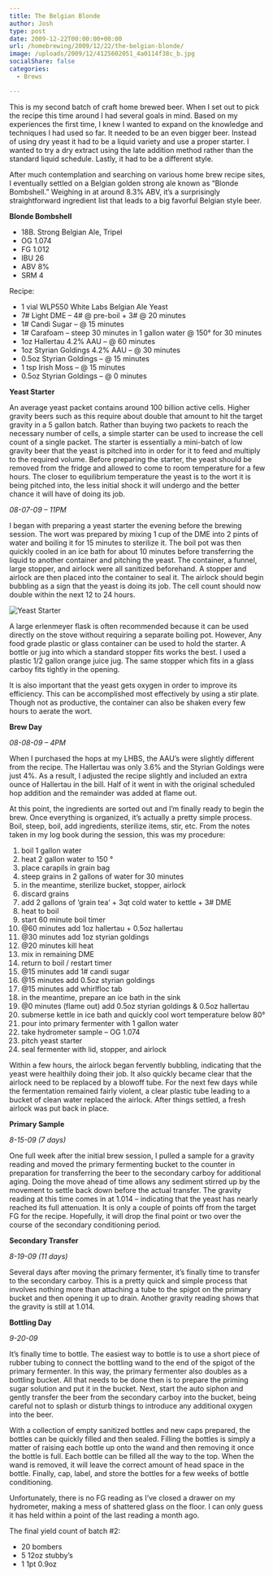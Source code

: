 ```yaml
---
title: The Belgian Blonde
author: Josh
type: post
date: 2009-12-22T00:00:00+00:00
url: /homebrewing/2009/12/22/the-belgian-blonde/
image: /uploads/2009/12/4125602051_4a0114f38c_b.jpg
socialShare: false
categories:
  - Brews

---
```


This is my second batch of craft home brewed beer. When I set out to pick the recipe this time around I had several goals in mind. Based on my experiences the first time, I knew I wanted to expand on the knowledge and techniques I had used so far. It needed to be an even bigger beer. Instead of using dry yeast it had to be a liquid variety and use a proper starter. I wanted to try a dry extract using the late addition method rather than the standard liquid schedule. Lastly, it had to be a different style.

After much contemplation and searching on various home brew recipe sites, I eventually settled on a Belgian golden strong ale known as “Blonde Bombshell.” Weighing in at around 8.3% ABV, it’s a surprisingly straightforward ingredient list that leads to a big favorful Belgian style beer.

<!-- more -->

**Blonde Bombshell**

  * 18B. Strong Belgian Ale, Tripel
  * OG 1.074
  * FG 1.012
  * IBU 26
  * ABV 8%
  * SRM 4

Recipe:

  * 1 vial WLP550 White Labs Belgian Ale Yeast
  * 7# Light DME &#8211; 4# @ pre-boil + 3# @ 20 minutes
  * 1# Candi Sugar &#8211; @ 15 minutes
  * 1# Carafoam &#8211; steep 30 minutes in 1 gallon water @ 150° for 30 minutes
  * 1oz Hallertau 4.2% AAU &#8211; @ 60 minutes
  * 1oz Styrian Goldings 4.2% AAU &#8211; @ 30 minutes
  * 0.5oz Styrian Goldings &#8211; @ 15 minutes
  * 1 tsp Irish Moss &#8211; @ 15 minutes
  * 0.5oz Styrian Goldings &#8211; @ 0 minutes

**Yeast Starter**

An average yeast packet contains around 100 billion active cells. Higher gravity beers such as this require about double that amount to hit the target gravity in a 5 gallon batch. Rather than buying two packets to reach the necessary number of cells, a simple starter can be used to increase the cell count of a single packet. The starter is essentially a mini-batch of low gravity beer that the yeast is pitched into in order for it to feed and multiply to the required volume. Before preparing the starter, the yeast should be removed from the fridge and allowed to come to room temperature for a few hours. The closer to equilibrium temperature the yeast is to the wort it is being pitched into, the less initial shock it will undergo and the better chance it will have of doing its job.

_08-07-09 &#8211; 11PM_

I began with preparing a yeast starter the evening before the brewing session. The wort was prepared by mixing 1 cup of the DME into 2 pints of water and boiling it for 15 minutes to sterilize it. The boil pot was then quickly cooled in an ice bath for about 10 minutes before transferring the liquid to another container and pitching the yeast. The container, a funnel, large stopper, and airlock were all sanitized beforehand. A stopper and airlock are then placed into the container to seal it. The airlock should begin bubbling as a sign that the yeast is doing its job. The cell count should now double within the next 12 to 24 hours.

![Yeast Starter](/images/homebrew/IMG_8365.jpg)

A large erlenmeyer flask is often recommended because it can be used directly on the stove without requiring a separate boiling pot. However, Any food grade plastic or glass container can be used to hold the starter. A bottle or jug into which a standard stopper fits works the best. I used a plastic 1/2 gallon orange juice jug. The same stopper which fits in a glass carboy fits tightly in the opening.

It is also important that the yeast gets oxygen in order to improve its efficiency. This can be accomplished most effectively by using a stir plate. Though not as productive, the container can also be shaken every few hours to aerate the wort.

**Brew Day**

_08-08-09 &#8211; 4PM_

When I purchased the hops at my LHBS, the AAU’s were slightly different from the recipe. The Hallertau was only 3.6% and the Styrian Goldings were just 4%. As a result, I adjusted the recipe slightly and included an extra ounce of Hallertau in the bill. Half of it went in with the original scheduled hop addition and the remainder was added at flame out.



At this point, the ingredients are sorted out and I’m finally ready to begin the brew. Once everything is organized, it’s actually a pretty simple process. Boil, steep, boil, add ingredients, sterilize items, stir, etc. From the notes taken in my log book during the session, this was my procedure:

  1. boil 1 gallon water
  2. heat 2 gallon water to 150 °
  3. place carapils in grain bag
  4. steep grains in 2 gallons of water for 30 minutes
  5. in the meantime, sterilize bucket, stopper, airlock
  6. discard grains
  7. add 2 gallons of ‘grain tea’ + 3qt cold water to kettle + 3# DME
  8. heat to boil
  9. start 60 minute boil timer
 1.  @60 minutes add 1oz hallertau + 0.5oz hallertau
 2.  @30 minutes add 1oz styrian goldings
 3.  @20 minutes kill heat
 4.  mix in remaining DME
 5.  return to boil / restart timer
 6.  @15 minutes add 1# candi sugar
 7.  @15 minutes add 0.5oz styrian goldings
 8.  @15 minutes add whirlfloc tab
 9.  in the meantime, prepare an ice bath in the sink
 10. @0 minutes (flame out) add 0.5oz styrian goldings & 0.5oz hallertau
 11. submerse kettle in ice bath and quickly cool wort temperature below 80°
 12. pour into primary fermenter with 1 gallon water
 13. take hydrometer sample &#8211; OG 1.074
 14. pitch yeast starter
 15. seal fermenter with lid, stopper, and airlock

Within a few hours, the airlock began fervently bubbling, indicating that the yeast were healthily doing their job. It also quickly became clear that the airlock need to be replaced by a blowoff tube. For the next few days while the fermentation remained fairly violent, a clear plastic tube leading to a bucket of clean water replaced the airlock. After things settled, a fresh airlock was put back in place.

**Primary Sample**

_8-15-09 (7 days)_

One full week after the initial brew session, I pulled a sample for a gravity reading and moved the primary fermenting bucket to the counter in preparation for transferring the beer to the secondary carboy for additional aging. Doing the move ahead of time allows any sediment stirred up by the movement to settle back down before the actual transfer. The gravity reading at this time comes in at 1.014 &#8211; indicating that the yeast has nearly reached its full attenuation. It is only a couple of points off from the target FG for the recipe. Hopefully, it will drop the final point or two over the course of the secondary conditioning period.

**Secondary Transfer**

_8-19-09 (11 days)_

Several days after moving the primary fermenter, it’s finally time to transfer to the secondary carboy. This is a pretty quick and simple process that involves nothing more than attaching a tube to the spigot on the primary bucket and then opening it up to drain. Another gravity reading shows that the gravity is still at 1.014.

**Bottling Day**

_9-20-09_

It’s finally time to bottle. The easiest way to bottle is to use a short piece of rubber tubing to connect the bottling wand to the end of the spigot of the primary fermenter. In this way, the primary fermenter also doubles as a bottling bucket. All that needs to be done then is to prepare the priming sugar solution and put it in the bucket. Next, start the auto siphon and gently transfer the beer from the secondary carboy into the bucket, being careful not to splash or disturb things to introduce any additional oxygen into the beer.

With a collection of empty sanitized bottles and new caps prepared, the bottles can be quickly filled and then sealed. Filling the bottles is simply a matter of raising each bottle up onto the wand and then removing it once the bottle is full. Each bottle can be filled all the way to the top. When the wand is removed, it will leave the correct amount of head space in the bottle. Finally, cap, label, and store the bottles for a few weeks of bottle conditioning.

Unfortunately, there is no FG reading as I’ve closed a drawer on my hydrometer, making a mess of shattered glass on the floor. I can only guess it has held within a point of the last reading a month ago.

The final yield count of batch #2:

  * 20 bombers
  * 5 12oz stubby’s
  * 1 1pt 0.9oz
